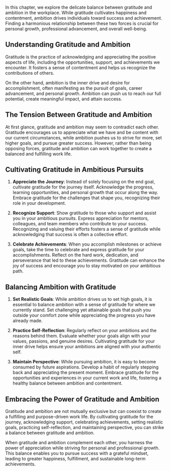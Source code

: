 
In this chapter, we explore the delicate balance between gratitude and ambition in the workplace. While gratitude cultivates happiness and contentment, ambition drives individuals toward success and achievement. Finding a harmonious relationship between these two forces is crucial for personal growth, professional advancement, and overall well-being.

Understanding Gratitude and Ambition
------------------------------------

Gratitude is the practice of acknowledging and appreciating the positive aspects of life, including the opportunities, support, and achievements we encounter. It fosters a sense of contentment and helps us recognize the contributions of others.

On the other hand, ambition is the inner drive and desire for accomplishment, often manifesting as the pursuit of goals, career advancement, and personal growth. Ambition can push us to reach our full potential, create meaningful impact, and attain success.

The Tension Between Gratitude and Ambition
------------------------------------------

At first glance, gratitude and ambition may seem to contradict each other. Gratitude encourages us to appreciate what we have and be content with our current circumstances, while ambition pushes us to strive for more, set higher goals, and pursue greater success. However, rather than being opposing forces, gratitude and ambition can work together to create a balanced and fulfilling work life.

Cultivating Gratitude in Ambitious Pursuits
-------------------------------------------

1. **Appreciate the Journey**: Instead of solely focusing on the end goal, cultivate gratitude for the journey itself. Acknowledge the progress, learning opportunities, and personal growth that occur along the way. Embrace gratitude for the challenges that shape you, recognizing their role in your development.

2. **Recognize Support**: Show gratitude to those who support and assist you in your ambitious pursuits. Express appreciation for mentors, colleagues, and team members who contribute to your success. Recognizing and valuing their efforts fosters a sense of gratitude while acknowledging that success is often a collective effort.

3. **Celebrate Achievements**: When you accomplish milestones or achieve goals, take the time to celebrate and express gratitude for your accomplishments. Reflect on the hard work, dedication, and perseverance that led to these achievements. Gratitude can enhance the joy of success and encourage you to stay motivated on your ambitious path.

Balancing Ambition with Gratitude
---------------------------------

1. **Set Realistic Goals**: While ambition drives us to set high goals, it is essential to balance ambition with a sense of gratitude for where we currently stand. Set challenging yet attainable goals that push you outside your comfort zone while appreciating the progress you have already made.

2. **Practice Self-Reflection**: Regularly reflect on your ambitions and the reasons behind them. Evaluate whether your goals align with your values, passions, and genuine desires. Cultivating gratitude for your inner drive helps ensure your ambitions are aligned with your authentic self.

3. **Maintain Perspective**: While pursuing ambition, it is easy to become consumed by future aspirations. Develop a habit of regularly stepping back and appreciating the present moment. Embrace gratitude for the opportunities and experiences in your current work and life, fostering a healthy balance between ambition and contentment.

Embracing the Power of Gratitude and Ambition
---------------------------------------------

Gratitude and ambition are not mutually exclusive but can coexist to create a fulfilling and purpose-driven work life. By cultivating gratitude for the journey, acknowledging support, celebrating achievements, setting realistic goals, practicing self-reflection, and maintaining perspective, you can strike a balance between gratitude and ambition.

When gratitude and ambition complement each other, you harness the power of appreciation while striving for personal and professional growth. This balance enables you to pursue success with a grateful mindset, leading to greater happiness, fulfillment, and sustainable long-term achievements.

